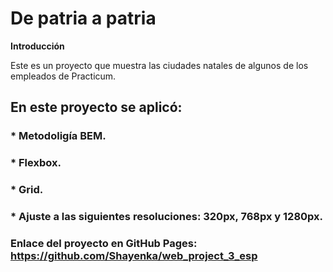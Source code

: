 # De patria a patria

**Introducción**

Este es un proyecto que muestra las ciudades natales de algunos de los empleados de Practicum.

## En este proyecto se aplicó:

### \* Metodoligía BEM.

### \* Flexbox.

### \* Grid.

### \* Ajuste a las siguientes resoluciones: 320px, 768px y 1280px.

### Enlace del proyecto en GitHub Pages: https://github.com/Shayenka/web_project_3_esp
